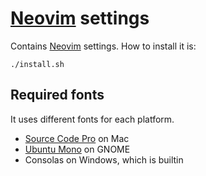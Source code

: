 [Neovim][] settings
=====================================

Contains [Neovim] settings. How to install it is:

    ./install.sh

[Neovim]: http://neovim.io/


Required fonts
--------------

It uses different fonts for each platform.

- [Source Code Pro][] on Mac
- [Ubuntu Mono][] on GNOME
- Consolas on Windows, which is builtin

[Source Code Pro]: http://adobe-fonts.github.io/source-code-pro/
[Ubuntu Mono]: http://font.ubuntu.com/

